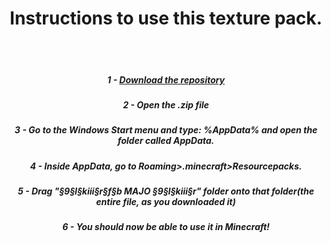 <h1 align="center">Instructions to use this texture pack.</h1><br><br>
<h5 align="center">1 - <a href="https://github.com/IgorKowalczyk/txt/archive/master.zip">Download the repository</a></h5>
<h5 align="center">2 - Open the .zip file</h5>
<h5 align="center"> 3 - Go to the Windows Start menu and type: %AppData% and open the folder called AppData.</h5>
<h5 align="center"> 4 - Inside AppData, go to Roaming>.minecraft>Resourcepacks.</h5>
<h5 align="center"> 5 - Drag "§9§l§kiii§r§f§b MAJO §9§l§kiii§r" folder onto that folder(the entire file, as you downloaded it)</h5>
<h5 align="center"> 6 - You should now be able to use it in Minecraft!</h5>
